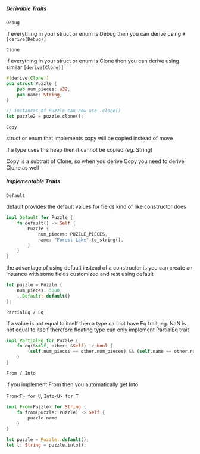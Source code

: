 ##### Derivable Traits

 `Debug`

if everything in your struct or enum is Debug then you can derive using `#[derive(Debug)]`

 `Clone`

if everything in your struct or enum is Clone then you can derive using similar `[derive(Clone)]`

```rust
#[derive(Clone)]
pub struct Puzzle {
    pub num_pieces: u32,
    pub name: String,
}

// instances of Puzzle can now use .clone()
let puzzle2 = puzzle.clone();
```

`Copy`

struct or enum that implements copy will be copied instead of move

if a type uses the heap then it cannot be copied (eg. String)

Copy is a subtrait of Clone, so when you derive Copy you need to derive Clone as well

##### Implementable Traits

`Default`

default provides the default values for fields kind of like constructor does

```rust
impl Default for Puzzle {
    fn default() -> Self {
        Puzzle {
            num_pieces: PUZZLE_PIECES,
            name: "Forest Lake".to_string(),
        }
    }
}
```

the advantage of using default instead of a constructor is you can create an instance with some fields customized and rest using default

```rust
let puzzle = Puzzle {
    num_pieces: 3000,
    ..Default::default()
};
```

`PartialEq / Eq`

if a value is not equal to itself then a type cannot have Eq trait, eg. NaN is not equal to itself therefore floating type can only implement PartialEq trait

```rust
impl PartialEq for Puzzle {
    fn eq(&self, other: &Self) -> bool {
        (self.num_pieces == other.num_pieces) && (self.name == other.name)
    }
}
```

`From / Into`

if you implement From then you automatically get Into

`From<T> for U`, `Into<U> for T`

```rust
impl From<Puzzle> for String {
    fn from(puzzle: Puzzle) -> Self {
        puzzle.name
    }
}

let puzzle = Puzzle::default();
let t: String = puzzle.into();
```


